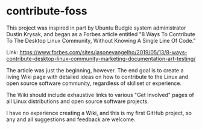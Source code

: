 # contribute-foss

This project was inspired in part by Ubuntu Budgie system administrator Dustin Krysak, and began as a Forbes article entitled "8 Ways To Contribute To The Desktop Linux Community, Without Knowing A Single Line Of Code."

Link: https://www.forbes.com/sites/jasonevangelho/2019/05/13/8-ways-contribute-desktop-linux-community-marketing-documentation-art-testing/

The article was just the beginning, however. The end goal is to create a living Wiki page with detailed ideas on how to contribute to the Linux and open source software community, regardless of skillset or experience. 

The Wiki should include exhaustive links to various "Get Involved" pages of all Linux distributions and open source software projects. 

I have no experience creating a Wiki, and this is my first GitHub project, so any and all suggestions and feedback are welcome.  
